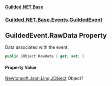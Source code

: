 #### [Guilded.NET.Base](Guilded_NET_Base.md 'Guilded.NET.Base')
### [Guilded.NET.Base.Events](Guilded_NET_Base.md#Guilded_NET_Base_Events 'Guilded.NET.Base.Events').[GuildedEvent](GuildedEvent.md 'Guilded.NET.Base.Events.GuildedEvent')
## GuildedEvent.RawData Property
Data associated with the event.  
```csharp
public JObject RawData { get; set; }
```
#### Property Value
[Newtonsoft.Json.Linq.JObject](https://docs.microsoft.com/en-us/dotnet/api/Newtonsoft.Json.Linq.JObject 'Newtonsoft.Json.Linq.JObject')
Object?
